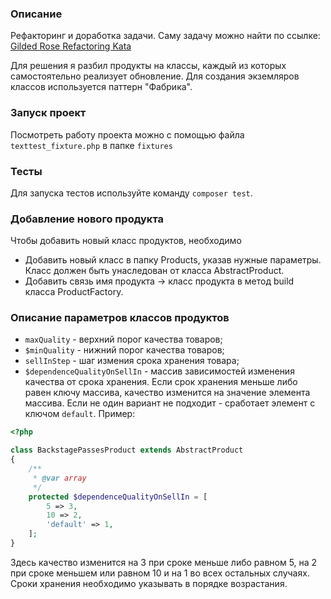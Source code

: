 ### Описание

Рефакторинг и доработка задачи. Саму задачу можно найти по ссылке:
[Gilded Rose Refactoring Kata](https://github.com/emilybache/GildedRose-Refactoring-Kata)

Для решения я разбил продукты на классы, каждый из которых самостоятельно реализует обновление. Для создания экземляров 
классов используется паттерн "Фабрика".

### Запуск проект

Посмотреть работу проекта можно с помощью файла `texttest_fixture.php` в папке `fixtures`

### Тесты

Для запуска тестов используйте команду `composer test`.

### Добавление нового продукта

Чтобы добавить новый класс продуктов, необходимо

- Добавить новый класс в папку Products, указав нужные параметры. Класс должен быть 
унаследован от класса AbstractProduct.
- Добавить связь имя продукта -> класс продукта в метод build класса ProductFactory.

### Описание параметров классов продуктов

- `maxQuality` - верхний порог качества товаров;
- `$minQuality` - нижний порог качества товаров;
- `sellInStep` - шаг измения срока хранения товара;
- `$dependenceQualityOnSellIn` - массив зависимостей изменения качества от 
срока хранения. Если срок хранения меньше либо равен ключу массива, качество 
изменится на значение элемента массива. Если не один вариант не подходит - сработает 
элемент с ключом `default`. Пример:
```php
<?php

class BackstagePassesProduct extends AbstractProduct
{
    /**
     * @var array
     */
    protected $dependenceQualityOnSellIn = [
        5 => 3,
        10 => 2,
        'default' => 1,
    ];
}
```

Здесь качество изменится на 3 при сроке меньше либо равном 5, на 2 при сроке меньшем или 
равном 10 и на 1 во всех остальных случаях. Сроки хранения необходимо указывать в порядке возрастания. 

